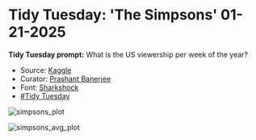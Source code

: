 # **Tidy Tuesday: 'The Simpsons' 01-21-2025**

**Tidy Tuesday prompt:** What is the US viewership per week of the year?

- Source: [Kaggle](https://www.kaggle.com/datasets/prashant111/the-simpsons-dataset)
- Curator: [Prashant Banerjee](https://www.kaggle.com/prashant111)
- Font: [Sharkshock](https://www.dafont.com/simpsonfont.font)
- [#Tidy Tuesday](https://github.com/rfordatascience/tidytuesday/blob/main/data/2025/2025-02-04/readme.md)


![simpsons_plot](https://github.com/user-attachments/assets/ef08e234-66f4-47b0-ac3e-9418ab1ee049)

![simpsons_avg_plot](https://github.com/user-attachments/assets/ad552d44-584e-41d8-aaaa-65ac6fd2d069)

